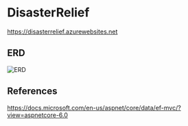 # DisasterRelief

https://disasterrelief.azurewebsites.net

## ERD
![ERD](https://user-images.githubusercontent.com/77748858/190013052-83b7a343-0c0b-422d-8b0c-b47bdfa5a256.png)





## References
https://docs.microsoft.com/en-us/aspnet/core/data/ef-mvc/?view=aspnetcore-6.0
